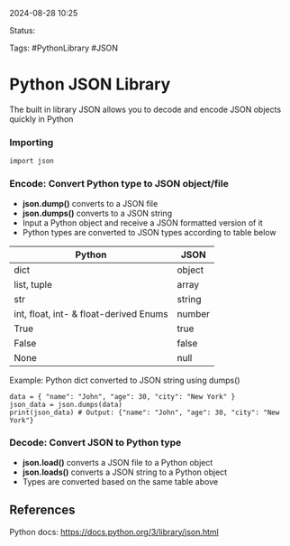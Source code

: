 2024-08-28 10:25

Status:

Tags: #PythonLibrary #JSON

# Python JSON Library

The built in library JSON allows you to decode and encode JSON objects quickly in Python

### Importing
	import json

### **Encode:** Convert Python type to JSON object/file
- **json.dump()** converts to a JSON file
- **json.dumps()** converts to a JSON string
- Input a Python object and receive a JSON formatted version of it
- Python types are converted to JSON types according to table below

| Python                                 | JSON   |
| -------------------------------------- | ------ |
| dict                                   | object |
| list, tuple                            | array  |
| str                                    | string |
| int, float, int- & float-derived Enums | number |
| True                                   | true   |
| False                                  | false  |
| None                                   | null   |
Example: Python dict converted to JSON string using dumps()

	data = { "name": "John", "age": 30, "city": "New York" } 
	json_data = json.dumps(data) 
	print(json_data) # Output: {"name": "John", "age": 30, "city": "New York"}

### **Decode**: Convert JSON to Python type
- **json.load()** converts a JSON file to a Python object
- **json.loads()** converts a JSON string to a Python object
- Types are converted based on the same table above

## References
Python docs: https://docs.python.org/3/library/json.html